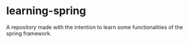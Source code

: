 # learning-spring
A repository made with the intention to learn some functionalities of the spring framework.
